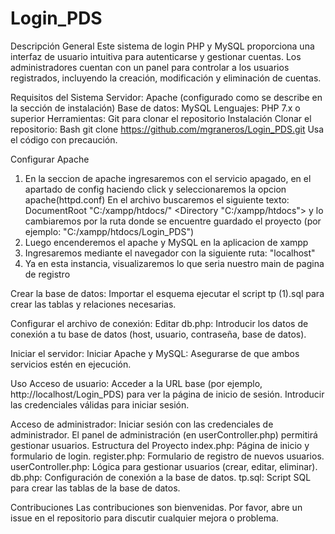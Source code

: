 # Login_PDS
Descripción General
Este sistema de login PHP y MySQL proporciona una interfaz de usuario intuitiva para autenticarse y gestionar cuentas. Los administradores cuentan con un panel para controlar a los usuarios registrados, incluyendo la creación, modificación y eliminación de cuentas.

Requisitos del Sistema
Servidor: Apache (configurado como se describe en la sección de instalación)
Base de datos: MySQL
Lenguajes: PHP 7.x o superior
Herramientas: Git para clonar el repositorio
Instalación
Clonar el repositorio:
Bash
git clone https://github.com/mgraneros/Login_PDS.git
Usa el código con precaución.

Configurar Apache

1.  En la seccion de apache ingresaremos con el servicio apagado, en el apartado de config haciendo click y seleccionaremos la opcion apache(httpd.conf)
En el archivo buscaremos el siguiente texto:
DocumentRoot "C:/xampp/htdocs/"
<Directory "C:/xampp/htdocs">
y lo cambiaremos por la ruta donde se encuentre guardado el proyecto (por ejemplo: "C:/xampp/htdocs/Login_PDS")
2. Luego encenderemos el apache y MySQL en la aplicacion de xampp
4. Ingresaremos mediante el navegador con la siguiente ruta: "localhost"
5. Ya en esta instancia, visualizaremos lo que seria nuestro main de pagina de registro

Crear la base de datos: Importar el esquema ejecutar el script tp (1).sql para crear las tablas y relaciones necesarias.

Configurar el archivo de conexión:
Editar db.php: Introducir los datos de conexión a tu base de datos (host, usuario, contraseña, base de datos).

Iniciar el servidor:
Iniciar Apache y MySQL: Asegurarse de que ambos servicios estén en ejecución.

Uso
Acceso de usuario:
Acceder a la URL base (por ejemplo, http://localhost/Login_PDS) para ver la página de inicio de sesión.
Introducir las credenciales válidas para iniciar sesión.

Acceso de administrador:
Iniciar sesión con las credenciales de administrador.
El panel de administración (en userController.php) permitirá gestionar usuarios.
Estructura del Proyecto
index.php: Página de inicio y formulario de login.
register.php: Formulario de registro de nuevos usuarios.
userController.php: Lógica para gestionar usuarios (crear, editar, eliminar).
db.php: Configuración de conexión a la base de datos.
tp.sql: Script SQL para crear las tablas de la base de datos.

Contribuciones
Las contribuciones son bienvenidas. Por favor, abre un issue en el repositorio para discutir cualquier mejora o problema.
